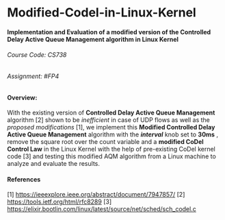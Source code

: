 # Modified-Codel-in-Linux-Kernel

#### Implementation and Evaluation of a modified version of the Controlled Delay Active Queue Management algorithm in Linux Kernel
###### Course Code: CS738
###### Assignment: #FP4

#### Overview:
With the existing version of **Controlled Delay Active Queue Management** algorithm [2] shown to be *inefficient* in case of UDP flows as well as the *proposed modifications* [1], we implement this **Modified Controlled Delay Active Queue Management** algorithm with the **_interval_** knob set to **30ms** , remove the square root over the count variable and a **modified CoDel Control Law** in the Linux Kernel with the help of pre-existing CoDel kernel code [3] and testing this modified AQM algorithm from a Linux machine to analyze and evaluate the results.

#### References

[1] https://ieeexplore.ieee.org/abstract/document/7947857/ 
[2] https://tools.ietf.org/html/rfc8289 
[3] https://elixir.bootlin.com/linux/latest/source/net/sched/sch_codel.c 

